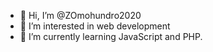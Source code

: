 - 👋 Hi, I’m @ZOmohundro2020
- 👀 I’m interested in web development
- 🌱 I’m currently learning JavaScript and PHP.

<!---
ZOmohundro2020/ZOmohundro2020 is a ✨ special ✨ repository because its `README.md` (this file) appears on your GitHub profile.
You can click the Preview link to take a look at your changes.
--->
